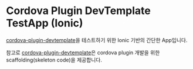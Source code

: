 # Cordova Plugin DevTemplate TestApp (Ionic)

[cordova-plugin-devtemplate](https://github.com/kyungseo/cordova-plugin-devtemplate.git)을 테스트하기 위한 Ionic 기반의 간단한 App입니다.

참고로 [cordova-plugin-devtemplate](https://github.com/kyungseo/cordova-plugin-devtemplate.git)은 cordova plugin 개발을 위한 scaffolding(skeleton code)을 제공합니다.